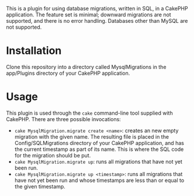 This is a plugin for using database migrations, written in SQL, in a CakePHP
application. The feature set is minimal; downward migrations are not supported,
and there is no error handling. Databases other than MySQL are not supported.

# Installation

Clone this repository into a directory called MysqlMigrations in the app/Plugins directory of your CakePHP application.

# Usage

This plugin is used through the `cake` command-line tool supplied with CakePHP.
There are three possible invocations:

* `cake MysqlMigration.migrate create <name>`: creates an new empty migration with the given name. The resulting file is placed in the Config/SQLMigrations directory of your CakePHP application, and has the current timestamp as part of its name. This is where the SQL code for the migration should be put.
* `cake MysqlMigration.migrate up`: runs all migrations that have not yet been run.
* `cake MysqlMigration.migrate up <timestamp>`: runs all migrations that have not yet been run and whose timestamps are less than or equal to the given timestamp.
